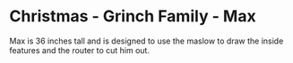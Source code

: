 # Christmas - Grinch Family - Max

Max is 36 inches tall and is designed to use the maslow to draw the inside features and the router to cut him out.